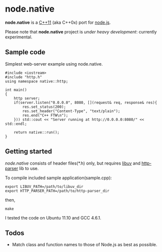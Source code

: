# node.native 

<b>node.native</b> is a [C++11](http://en.wikipedia.org/wiki/C%2B%2B11) (aka C++0x) port for [node.js](https://github.com/joyent/node). 

Please note that <b>node.native</b> project is <em>under heavy development</em>: currently experimental.

## Sample code

Simplest web-server example using node.native.

    #include <iostream>
    #include "http.h"
    using namespace native::http;
    
    int main()
    {
        http server;
        if(server.listen("0.0.0.0", 8080, [](request& req, response& res){
            res.set_status(200);
            res.set_header("Content-Type", "text/plain");
            res.end("C++ FTW\n");
        })) std::cout << "Server running at http://0.0.0.0:8080/" << std::endl;
    
        return native::run();
    }

## Getting started

<em>node.native</em> consists of header files(*.h) only, but requires [libuv](https://github.com/joyent/libuv) and [http-parser](https://github.com/joyent/http-parser) lib to use.

To compile included sample application(sample.cpp):

    export LIBUV_PATH=/path/to/libuv_dir
    export HTTP_PARSER_PATH=/path/to/http-parser_dir

then,

    make

I tested the code on Ubuntu 11.10 and GCC 4.6.1.

## Todos

- Match class and function names to those of Node.js as best as possible. 